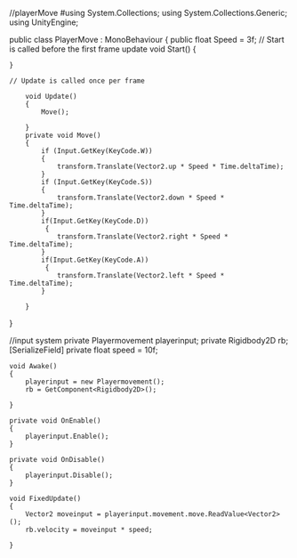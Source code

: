 //playerMove
#using System.Collections;
using System.Collections.Generic;
using UnityEngine;

public class PlayerMove : MonoBehaviour
{
    public float Speed = 3f;
    // Start is called before the first frame update
    void Start()
    {
        
    }

    // Update is called once per frame
   
        void Update()
        {
            Move();

        }
        private void Move()
        {
            if (Input.GetKey(KeyCode.W))
            {
                transform.Translate(Vector2.up * Speed * Time.deltaTime);
            }
            if (Input.GetKey(KeyCode.S))
            {
                transform.Translate(Vector2.down * Speed * Time.deltaTime);
            }
            if(Input.GetKey(KeyCode.D))
             {
                transform.Translate(Vector2.right * Speed * Time.deltaTime);
            }
            if(Input.GetKey(KeyCode.A))
             {
                transform.Translate(Vector2.left * Speed * Time.deltaTime);
            }

        }
    
}

//input system
 private Playermovement playerinput;
    private Rigidbody2D rb;
    [SerializeField] private float speed = 10f;
    
    void Awake()
    {
        playerinput = new Playermovement();
        rb = GetComponent<Rigidbody2D>();
       
    }
    
    private void OnEnable()
    {
        playerinput.Enable();
    }

    private void OnDisable()
    {
        playerinput.Disable();
    }
   
    void FixedUpdate()
    {
        Vector2 moveinput = playerinput.movement.move.ReadValue<Vector2>();
        rb.velocity = moveinput * speed;
        
    }
